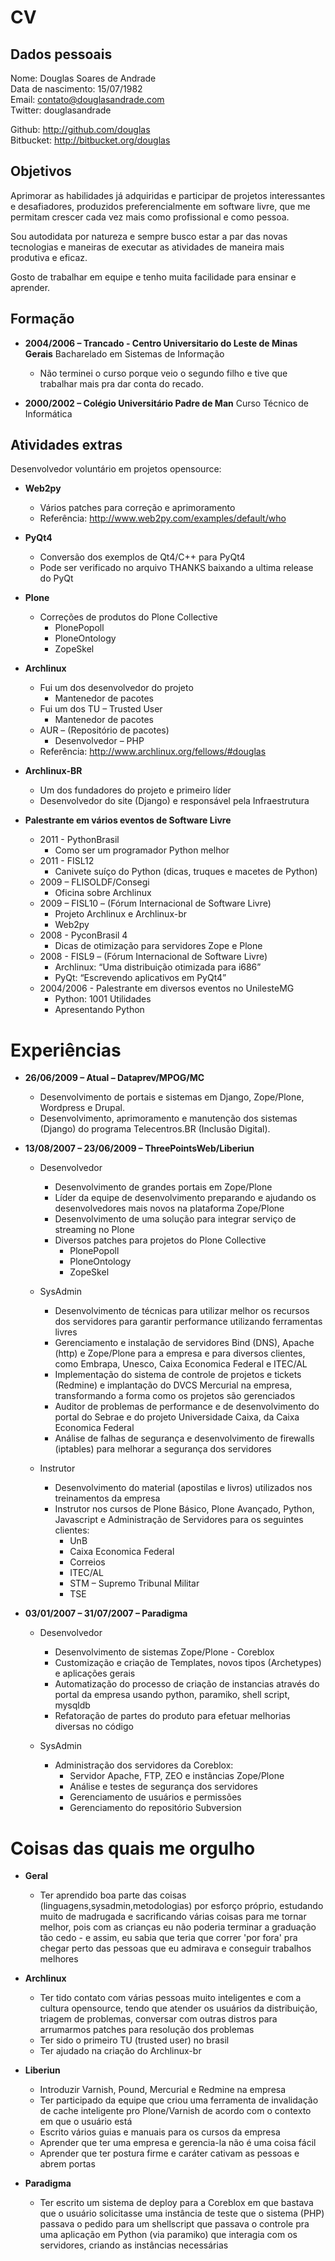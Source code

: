 CV
==

Dados pessoais
--------------

Nome: Douglas Soares de Andrade  
Data de nascimento: 15/07/1982  
Email: contato@douglasandrade.com  
Twitter: douglasandrade  


Github: http://github.com/douglas   
Bitbucket: http://bitbucket.org/douglas   


Objetivos
---------

Aprimorar as habilidades já adquiridas e participar de projetos interessantes e
desafiadores, produzidos preferencialmente em software livre, que me permitam
crescer cada vez mais como profissional e como pessoa.

Sou autodidata por natureza e sempre busco estar a par das novas tecnologias
e maneiras de executar as atividades de maneira mais produtiva e eficaz.

Gosto de trabalhar em equipe e tenho muita facilidade para ensinar e aprender.

Formação
--------



* __2004/2006 –  Trancado - Centro Universitario do Leste de Minas Gerais__
  Bacharelado em Sistemas de Informação

  * Não terminei o curso porque veio o segundo filho e tive que trabalhar mais
    pra dar conta do recado.

* __2000/2002 –  Colégio Universitário Padre de Man__
  Curso Técnico de Informática

Atividades extras
-----------------

Desenvolvedor voluntário em projetos opensource:

* __Web2py__
    * Vários patches para correção e aprimoramento
    * Referência: http://www.web2py.com/examples/default/who

* __PyQt4__
    * Conversão dos exemplos de Qt4/C++ para PyQt4
    * Pode ser verificado no arquivo THANKS baixando a ultima release
      do PyQt

* __Plone__
    * Correções de produtos do Plone Collective
        * PlonePopoll
        * PloneOntology
        * ZopeSkel

* __Archlinux__
    * Fui um dos desenvolvedor do projeto
        * Mantenedor de pacotes
    * Fui um dos TU – Trusted User
        * Mantenedor de pacotes
    * AUR –  (Repositório de pacotes)
        * Desenvolvedor –  PHP
    * Referência: http://www.archlinux.org/fellows/#douglas

* __Archlinux-BR__
    * Um dos fundadores do projeto e primeiro líder
    * Desenvolvedor do site (Django) e responsável pela Infraestrutura

* __Palestrante em vários eventos de Software Livre__
    * 2011 - PythonBrasil
        * Como ser um programador Python melhor
    * 2011 - FISL12
        * Canivete suíço do Python (dicas, truques e macetes de Python)
    * 2009 –  FLISOLDF/Consegi
        * Oficina sobre Archlinux
    * 2009 – FISL10 –  (Fórum Internacional de Software Livre)
        * Projeto Archlinux e Archlinux-br
        * Web2py
    * 2008 - PyconBrasil 4
        * Dicas de otimização para servidores Zope e Plone
    * 2008 - FISL9 – (Fórum Internacional de Software Livre)
        * Archlinux: “Uma distribuição otimizada para i686”
        * PyQt: “Escrevendo  aplicativos em PyQt4”
    * 2004/2006 - Palestrante em diversos eventos no UnilesteMG
        * Python: 1001 Utilidades
        * Apresentando Python

Experiências
============

* __26/06/2009 –  Atual –  Dataprev/MPOG/MC__

    * Desenvolvimento de portais e sistemas em Django, Zope/Plone, Wordpress e
      Drupal.
    * Desenvolvimento, aprimoramento e manutenção dos sistemas (Django) do
      programa Telecentros.BR (Inclusão Digital).

* __13/08/2007 –  23/06/2009 –  ThreePointsWeb/Liberiun__

    * Desenvolvedor
        * Desenvolvimento de grandes portais em Zope/Plone
        * Líder da equipe de desenvolvimento preparando e ajudando os
          desenvolvedores mais novos na plataforma Zope/Plone
        * Desenvolvimento de uma solução para integrar serviço de streaming no
          Plone
        * Diversos patches para projetos do Plone Collective
            * PlonePopoll
            * PloneOntology
            * ZopeSkel

    * SysAdmin
        * Desenvolvimento de técnicas para utilizar melhor os recursos dos
          servidores para garantir performance utilizando ferramentas livres
        * Gerenciamento e instalação de servidores Bind (DNS), Apache (http) e
          Zope/Plone para a empresa e para diversos clientes, como Embrapa,
          Unesco, Caixa Economica Federal e ITEC/AL
        * Implementação do sistema de controle de projetos e tickets (Redmine)
          e implantação do DVCS Mercurial na empresa, transformando a forma como
          os projetos são gerenciados
        * Auditor de problemas de performance e de desenvolvimento do portal do
          Sebrae e do projeto Universidade Caixa, da Caixa Economica Federal
        * Análise de falhas de segurança e desenvolvimento de firewalls (iptables)
          para melhorar a segurança dos servidores

    * Instrutor
        * Desenvolvimento do material (apostilas e livros) utilizados nos
          treinamentos da empresa
        * Instrutor nos cursos de Plone Básico, Plone Avançado, Python,
          Javascript e Administração de Servidores para os seguintes clientes:
            * UnB
            * Caixa Economica Federal
            * Correios
            * ITEC/AL
            * STM –  Supremo Tribunal Militar
            * TSE
*   __03/01/2007 –  31/07/2007 –  Paradigma__

    * Desenvolvedor
        * Desenvolvimento de sistemas Zope/Plone - Coreblox
        * Customização e criação de Templates, novos tipos (Archetypes) e
          aplicações gerais
        * Automatização do processo de criação de instancias através do portal da
          empresa usando python, paramiko, shell script, mysqldb
        * Refatoração de partes do produto para efetuar melhorias diversas no código

    * SysAdmin
        * Administração dos servidores da Coreblox:
            * Servidor Apache, FTP, ZEO e instâncias Zope/Plone
            * Análise e testes de segurança dos servidores
            * Gerenciamento de usuários e permissões
            * Gerenciamento do repositório Subversion

Coisas das quais me orgulho
===========================

* __Geral__
    * Ter aprendido boa parte das coisas (linguagens,sysadmin,metodologias)
      por esforço próprio, estudando muito de madrugada e sacrificando várias
      coisas para me tornar melhor, pois com as crianças eu não poderia
      terminar a graduação tão cedo - e assim, eu sabia que teria que
      correr 'por fora' pra chegar perto das pessoas que eu admirava e
      conseguir trabalhos melhores

* __Archlinux__
    * Ter tido contato com várias pessoas muito inteligentes e com a cultura
      opensource, tendo que atender os usuários da distribuição, triagem de
      problemas, conversar com outras distros para arrumarmos patches para
      resolução dos problemas
    * Ter sido o primeiro TU (trusted user) no brasil
    * Ter ajudado na criação do Archlinux-br

* __Liberiun__
    * Introduzir Varnish, Pound, Mercurial e Redmine na empresa
    * Ter participado da equipe que criou uma ferramenta de invalidação de
      cache inteligente pro Plone/Varnish de acordo com o contexto em que o
      usuário está
    * Escrito vários guias e manuais para os cursos da empresa
    * Aprender que ter uma empresa e gerencia-la não é uma coisa fácil
    * Aprender que ter postura firme e caráter cativam as pessoas e abrem
      portas

* __Paradigma__
    * Ter escrito um sistema de deploy para a Coreblox em que bastava que o
      usuário solicitasse uma instância de teste que o sistema (PHP) passava
      o pedido para um shellscript que passava o controle pra uma aplicação
      em Python (via paramiko) que interagia com os servidores, criando as
      instâncias necessárias
